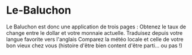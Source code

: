 # Le-Baluchon
Le Baluchon est donc une application de trois pages :  Obtenez le taux de change entre le dollar et votre monnaie actuelle. Traduisez depuis votre langue favorite vers l'anglais Comparez la météo locale et celle de votre bon vieux chez vous (histoire d'être bien content d'être parti... ou pas !)
